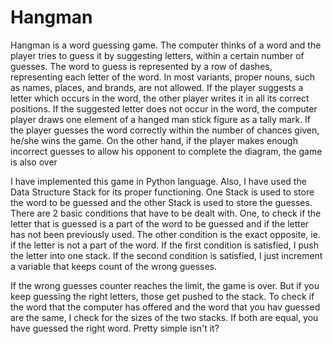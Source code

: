 # Hangman
Hangman is a word guessing game. The computer thinks of a word and the player tries to guess it by suggesting letters, within a certain number of guesses. The word to guess is represented by a row of dashes, representing each letter of the word. In most variants, proper nouns, such as names, places, and brands, are not allowed. If the player suggests a letter which occurs in the word, the other player writes it in all its correct positions. If the suggested letter does not occur in the word, the computer player draws one element of a hanged man stick figure as a tally mark. If the player guesses the word correctly within the number of chances given, he/she wins the game. On the other hand, if the player makes enough incorrect guesses to allow his opponent to complete the diagram, the game is also over

I have implemented this game in Python language. Also, I have used the Data Structure Stack for its proper functioning. One Stack is used to store the word to be guessed and the other Stack is used to store the guesses. There are 2 basic conditions that have to be dealt with. One, to check if the letter that is guessed is a part of the word to be guessed and if the letter has not been previously used. The other condition is the exact opposite, ie. if the letter is not a part of the word. If the first condition is satisfied, I push the letter into one stack. If the second condition is satisfied, I just increment a variable that keeps count of the wrong guesses.  

If the wrong guesses counter reaches the limit, the game is over. But if you keep guessing the right letters, those get pushed to the stack. To check if the word that the computer has offered and the word that you hav guessed are the same, I check for the sizes of the two stacks. If both are equal, you have guessed the right word. Pretty simple isn't it?
